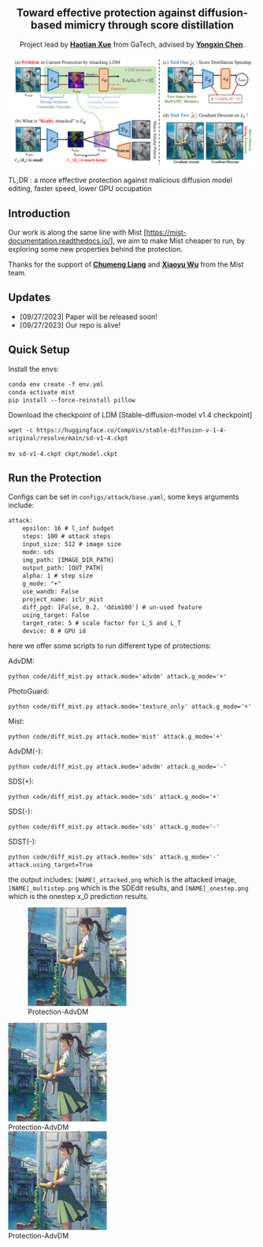 
<div align="center">

<h2>Toward effective protection against diffusion-based mimicry through score distillation</h2>

Project lead by **[Haotian Xue](https://xavihart.github.io/)** from GaTech, advised by  **[Yongxin Chen](https://xavihart.github.io/)**.


</div>



![](test_images/media/teaser.png)


TL;DR : a more effective protection against malicious diffusion model editing, faster speed, lower GPU occupation

## Introduction

Our work is along the same line with Mist [https://mist-documentation.readthedocs.io/], we aim to make Mist cheaper to run, by exploring some new properties behind the protection.


Thanks for the support of **[Chumeng Liang](./)** and **[Xiaoyu Wu](./)** from the Mist team.


## Updates
- [09/27/2023] Paper will be released soon!
- [09/27/2023] Our repo is alive!


## Quick Setup

Install the envs:

```
conda env create -f env.yml
conda activate mist
pip install --force-reinstall pillow
```

Download the checkpoint of LDM [Stable-diffusion-model v1.4 checkpoint]

```
wget -c https://huggingface.co/CompVis/stable-diffusion-v-1-4-original/resolve/main/sd-v1-4.ckpt

mv sd-v1-4.ckpt ckpt/model.ckpt
```


## Run the Protection 

Configs can be set in `configs/attack/base.yaml`, some keys arguments include:

```
attack:
    epsilon: 16 # l_inf budget
    steps: 100 # attack steps
    input_size: 512 # image size
    mode: sds 
    img_path: [IMAGE_DIR_PATH]
    output_path: [OUT_PATH]
    alpha: 1 # step size
    g_mode: "+"
    use_wandb: False
    project_name: iclr_mist
    diff_pgd: [False, 0.2, 'ddim100'] # un-used feature
    using_target: False
    target_rate: 5 # scale factor for L_S and L_T
    device: 0 # GPU id

```


here we offer some scripts to run different type of protections:

AdvDM:
```
python code/diff_mist.py attack.mode='advdm' attack.g_mode='+'
```
PhotoGuard:
```
python code/diff_mist.py attack.mode='texture_only' attack.g_mode='+'
```

Mist:
```
python code/diff_mist.py attack.mode='mist' attack.g_mode='+'
```
AdvDM(-):
```
python code/diff_mist.py attack.mode='advdm' attack.g_mode='-'
```
SDS(+):
```
python code/diff_mist.py attack.mode='sds' attack.g_mode='+'
```
SDS(-):
```
python code/diff_mist.py attack.mode='sds' attack.g_mode='-'
```
SDST(-):
```
python code/diff_mist.py attack.mode='sds' attack.g_mode='-' attack.using_target=True
```

the output includes: `[NAME]_attacked.png` which is the attacked image, `[NAME]_multistep.png` which is the SDEdit results, and `[NAME]_onestep.png` which is the onestep x_0 prediction results.






<figure>

<img src="out/advdm_eps16_steps100_gmode+/to_protect/suzume_attacked.png" alt="drawing" width="200"/>
  <figcaption>Protection-AdvDM</figcaption>
</figure>

<img src="out/advdm_eps16_steps100_gmode+/to_protect/suzume_attacked.png" alt="drawing" width="200"/>
  <figcaption>Protection-AdvDM</figcaption>
</figure>

<img src="out/advdm_eps16_steps100_gmode+/to_protect/suzume_attacked.png" alt="drawing" width="200"/>
  <figcaption>Protection-AdvDM</figcaption>
</figure>
